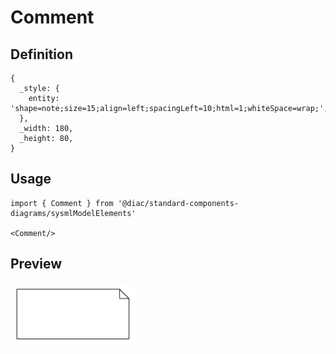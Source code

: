 # Comment

## Definition

```
{
  _style: { 
    entity: 'shape=note;size=15;align=left;spacingLeft=10;html=1;whiteSpace=wrap;',
  },
  _width: 180,
  _height: 80,
}
```

## Usage

```
import { Comment } from '@diac/standard-components-diagrams/sysmlModelElements'

<Comment/>
```

## Preview

<img src="./comment.png" width="200"/>
